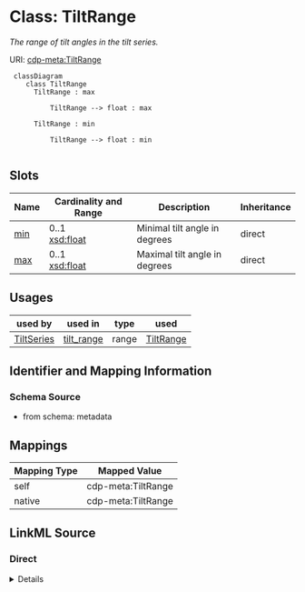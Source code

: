 # Class: TiltRange


_The range of tilt angles in the tilt series._





URI: [cdp-meta:TiltRange](metadataTiltRange)




```mermaid
 classDiagram
    class TiltRange
      TiltRange : max

          TiltRange --> float : max

      TiltRange : min

          TiltRange --> float : min


```




<!-- no inheritance hierarchy -->


## Slots

| Name | Cardinality and Range | Description | Inheritance |
| ---  | --- | --- | --- |
| [min](min.md) | 0..1 <br/> [xsd:float](http://www.w3.org/2001/XMLSchema#float) | Minimal tilt angle in degrees | direct |
| [max](max.md) | 0..1 <br/> [xsd:float](http://www.w3.org/2001/XMLSchema#float) | Maximal tilt angle in degrees | direct |





## Usages

| used by | used in | type | used |
| ---  | --- | --- | --- |
| [TiltSeries](TiltSeries.md) | [tilt_range](tilt_range.md) | range | [TiltRange](TiltRange.md) |






## Identifier and Mapping Information







### Schema Source


* from schema: metadata





## Mappings

| Mapping Type | Mapped Value |
| ---  | ---  |
| self | cdp-meta:TiltRange |
| native | cdp-meta:TiltRange |





## LinkML Source

<!-- TODO: investigate https://stackoverflow.com/questions/37606292/how-to-create-tabbed-code-blocks-in-mkdocs-or-sphinx -->

### Direct

<details>
```yaml
name: TiltRange
description: The range of tilt angles in the tilt series.
from_schema: metadata
attributes:
  min:
    name: min
    description: Minimal tilt angle in degrees
    from_schema: metadata
    exact_mappings:
    - cdp-common:tiltseries_tilt_min
    rank: 1000
    alias: min
    owner: TiltRange
    domain_of:
    - TiltRange
    range: float
    inlined: true
    inlined_as_list: true
  max:
    name: max
    description: Maximal tilt angle in degrees
    from_schema: metadata
    exact_mappings:
    - cdp-common:tiltseries_tilt_max
    rank: 1000
    alias: max
    owner: TiltRange
    domain_of:
    - TiltRange
    range: float
    inlined: true
    inlined_as_list: true

```
</details>

### Induced

<details>
```yaml
name: TiltRange
description: The range of tilt angles in the tilt series.
from_schema: metadata
attributes:
  min:
    name: min
    description: Minimal tilt angle in degrees
    from_schema: metadata
    exact_mappings:
    - cdp-common:tiltseries_tilt_min
    rank: 1000
    alias: min
    owner: TiltRange
    domain_of:
    - TiltRange
    range: float
    inlined: true
    inlined_as_list: true
  max:
    name: max
    description: Maximal tilt angle in degrees
    from_schema: metadata
    exact_mappings:
    - cdp-common:tiltseries_tilt_max
    rank: 1000
    alias: max
    owner: TiltRange
    domain_of:
    - TiltRange
    range: float
    inlined: true
    inlined_as_list: true

```
</details>
